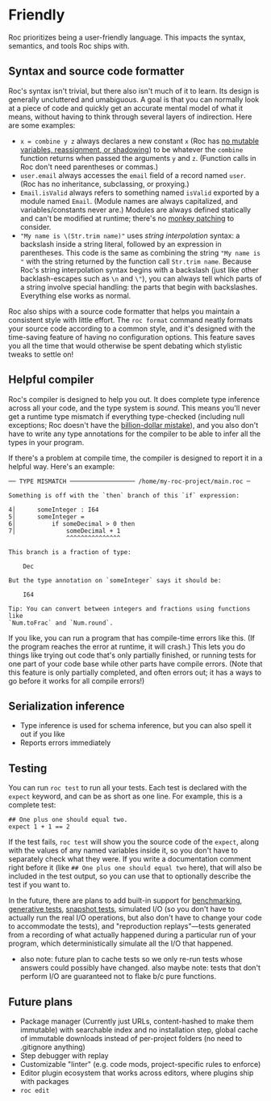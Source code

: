 # Friendly

Roc prioritizes being a user-friendly language. This impacts the syntax, semantics, and tools Roc ships with.

## Syntax and source code formatter

Roc's syntax isn't trivial, but there also isn't much of it to learn. Its design is generally uncluttered and umabiguous. A goal is that you can normally look at a piece of code and quickly get an accurate mental model of what it means, without having to think through several layers of indirection. Here are some examples:

- `x = combine y z` always declares a new constant `x` (Roc has [no mutable variables, reassignment, or shadowing](/functional)) to be whatever the `combine` function returns when passed the arguments `y` and `z`. (Function calls in Roc don't need parentheses or commas.)
- `user.email` always accesses the `email` field of a record named `user`. (Roc has no inheritance, subclassing, or proxying.)
- `Email.isValid` always refers to something named `isValid` exported by a module named `Email`. (Module names are always capitalized, and variables/constants never are.) Modules are always defined statically and can't be modified at runtime; there's no [monkey patching](https://en.wikipedia.org/wiki/Monkey_patch) to consider.
- `"My name is \(Str.trim name)"` uses *string interpolation* syntax: a backslash inside a string literal, followed by an expression in parentheses. This code is the same as combining the string `"My name is "` with the string returned by the function call `Str.trim name`. Because Roc's string interpolation syntax begins with a backslash (just like other backlash-escapes such as `\n` and `\"`), you can always tell which parts of a string involve special handling: the parts that begin with backslashes. Everything else works as normal.

Roc also ships with a source code formatter that helps you maintain a consistent style with little effort. The `roc format` command neatly formats your source code according to a common style, and it's designed with the time-saving feature of having no configuration options. This feature saves you all the time that would otherwise be spent debating which stylistic tweaks to settle on!

## Helpful compiler

Roc's compiler is designed to help you out. It does complete type inference across all your code, and the type system is *sound*. This means you'll never get a runtime type mismatch if everything type-checked (including null exceptions; Roc doesn't have the [billion-dollar mistake](https://en.wikipedia.org/wiki/Null_pointer#History)), and you also don't have to write any type annotations for the compiler to be able to infer all the types in your program.

If there's a problem at compile time, the compiler is designed to report it in a helpful way. Here's an example:

```
── TYPE MISMATCH ────────────────── /home/my-roc-project/main.roc ─

Something is off with the `then` branch of this `if` expression:

4│      someInteger : I64
5│      someInteger =
6│          if someDecimal > 0 then
7│              someDecimal + 1
                ^^^^^^^^^^^^^^^

This branch is a fraction of type:

    Dec

But the type annotation on `someInteger` says it should be:

    I64

Tip: You can convert between integers and fractions using functions like
`Num.toFrac` and `Num.round`.
```

If you like, you can run a program that has compile-time errors like this. (If the program reaches the error at runtime, it will crash.) This lets you do things like trying out code that's only partially finished, or running tests for one part of your code base while other parts have compile errors. (Note that this feature is only partially completed, and often errors out; it has a ways to go before it works for all compile errors!)

## Serialization inference

- Type inference is used for schema inference, but you can also spell it out if you like
- Reports errors immediately

## Testing

You can run `roc test` to run all your tests. Each test is declared with the `expect` keyword, and can be as short as one line. For example, this is a complete test:

```
## One plus one should equal two.
expect 1 + 1 == 2
```

If the test fails, `roc test` will show you the source code of the `expect`, along with the values of any named variables inside it, so you don't have to separately check what they were. If you write a documentation comment right before it (like `## One plus one should equal two` here), that will also be included in the test output, so you can use that to optionally describe the test if you want to.

In the future, there are plans to add built-in support for [benchmarking](https://en.wikipedia.org/wiki/Benchmark_(computing)), [generative tests](https://en.wikipedia.org/wiki/Software_testing#Property_testing), [snapshot tests](https://en.wikipedia.org/wiki/Software_testing#Output_comparison_testing), simulated I/O (so you don't have to actually run the real I/O operations, but also don't have to change your code to accommodate the tests), and "reproduction replays"—tests generated from a recording of what actually happened during a particular run of your program, which deterministically simulate all the I/O that happened.

- also note: future plan to cache tests so we only re-run tests whose answers could possibly have changed. also maybe note: tests that don't perform I/O are guaranteed not to flake b/c pure functions.

## Future plans
- Package manager (Currently just URLs, content-hashed to make them immutable) with searchable index and no installation step, global cache of immutable downloads instead of per-project folders (no need to .gitignore anything)
- Step debugger with replay
- Customizable "linter" (e.g. code mods, project-specific rules to enforce)
- Editor plugin ecosystem that works across editors, where plugins ship with packages
- `roc edit`
